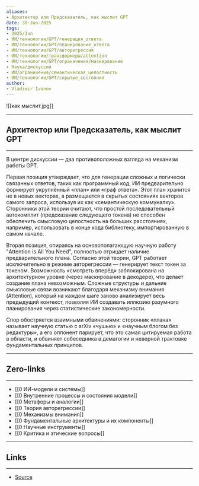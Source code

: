 ```yaml
---
aliases: 
- Архитектор или Предсказатель, как мыслит GPT 
date: 30-Jun-2025
tags:
- 2025/Jun
- ИИ/технологии/GPT/генерация_ответа
- ИИ/технологии/GPT/планирование_ответа
- ИИ/технологии/GPT/авторегрессия
- ИИ/технологии/трансформеры/attention
- ИИ/технологии/GPT/ограничения/маскирование
- Наука/дискуссии
- ИИ/ограничения/семантическая_целостность
- ИИ/технологии/GPT/скрытые_состояния
author:
- Vladimir Ivanov
---
```

![[как мыслит.jpg]]

-----
##  Архитектор или Предсказатель, как мыслит GPT 
-----
В центре дискуссии — два противоположных взгляда на механизм работы GPT.

Первая позиция утверждает, что для генерации сложных и логически связанных ответов, таких как программный код, ИИ предварительно формирует укрупнённый «план» или «граф ответа». Этот план хранится не в новых векторах, а размещается в скрытых состояниях векторов самого запроса, используя их как «семантическую коммуналку». Сторонники этой теории считают, что простой последовательный автокомплит (предсказание следующего токена) не способен обеспечить смысловую целостность на больших расстояниях, например, использовать в конце кода библиотеку, импортированную в самом начале.

Вторая позиция, опираясь на основополагающую научную работу "Attention is All You Need", полностью отрицает наличие предварительного плана. Согласно этой теории, GPT работает исключительно в режиме авторегрессии — генерирует текст токен за токеном. Возможность «смотреть вперёд» заблокирована на архитектурном уровне (через маскирование в декодере), что делает создание плана невозможным. Сложные структуры и дальние смысловые связи возникают благодаря механизму внимания (Attention), который на каждом шаге заново анализирует весь предыдущий контекст, позволяя ИИ создавать иллюзию разумного планирования через статистические закономерности.

Спор обостряется взаимными обвинениями: сторонник «плана» называет научную статью с arXiv «чушью» и «научным блогом без редактуры», а его оппонент парирует, что это самая цитируемая работа в области, и обвиняет собеседника в демагогии и неверной трактовке фундаментальных принципов.

---
## Zero-links
---
- [[0 ИИ-модели и системы]]
- [[0 Внутренние процессы и состояния модели]]
- [[0 Метафоры и аналогии]]
- [[0 Теория авторегрессии]]
- [[0 Механизмы внимания]]
- [[0 Фундаментальные архитектуры и их компоненты]]
- [[0 Научные инструменты]]
- [[0 Критика и этические вопросы]]

---
## Links
---
- [Source](https://t.me/turboproject/1737)
